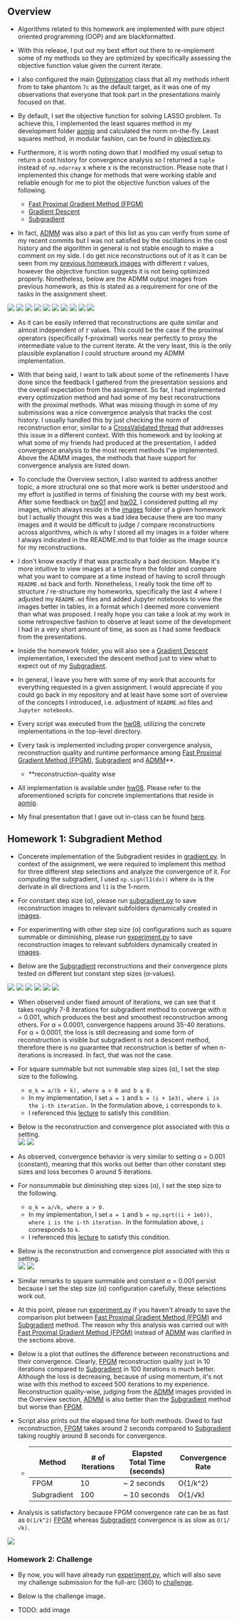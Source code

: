 ## Overview

* Algorithms related to this homework are implemented with pure object oriented programming (OOP) and are blackformatted.

* With this release, I put out my best effort out there to re-implement some of my methods so they are optimized by specifically assessing the objective function value given the current iterate. 

* I also configured the main [Optimization](https://gitlab.lrz.de/IP/teaching/applied-optimization-methods-for-inverse-problems/aomip-kaan-guney-keklikci/-/blob/main/aomip/optimize.py) class that all my methods inherit from to take phantom `7c` as the default target, as it was one of my observations that everyone that took part in the presentations mainly focused on that.

* By default, I set the objective function for solving LASSO problem. To achieve this, I implemented the least squares method in my development folder [aomip](https://gitlab.lrz.de/IP/teaching/applied-optimization-methods-for-inverse-problems/aomip-kaan-guney-keklikci/-/tree/main/aomip) and calculated the norm on-the-fly. Least squares method, in modular fashion, can be found in [objective.py](https://gitlab.lrz.de/IP/teaching/applied-optimization-methods-for-inverse-problems/aomip-kaan-guney-keklikci/-/blob/main/aomip/objective.py).

* Furthermore, it is worth noting down that I modified my usual setup to return a cost history for convergence analysis so I returned a `tuple` instead of `np.ndarray` x where x is the reconstruction. Please note that I implemented this change for methods that were working stable and reliable enough for me to plot the objective function values of the following.
    * [Fast Proximal Gradient Method (FPGM)](https://gitlab.lrz.de/IP/teaching/applied-optimization-methods-for-inverse-problems/aomip-kaan-guney-keklikci/-/blob/main/aomip/fpgm.py)
    * [Gradient Descent](https://gitlab.lrz.de/IP/teaching/applied-optimization-methods-for-inverse-problems/aomip-kaan-guney-keklikci/-/blob/main/aomip/gradient.py)
    * [Subgradient](https://gitlab.lrz.de/IP/teaching/applied-optimization-methods-for-inverse-problems/aomip-kaan-guney-keklikci/-/blob/main/aomip/gradient.py)

* In fact, [ADMM](https://gitlab.lrz.de/IP/teaching/applied-optimization-methods-for-inverse-problems/aomip-kaan-guney-keklikci/-/blob/main/aomip/admm.py) was also a part of this list as you can verify from some of my recent commits but I was not satisfied by the oscillations in the cost history and the algorithm in general is not stable enough to make a comment on my side. I do get nice reconstructions out of it as it can be seen from my [previous homework images](https://gitlab.lrz.de/IP/teaching/applied-optimization-methods-for-inverse-problems/aomip-kaan-guney-keklikci/-/tree/main/homework/hw07/images) with different 𝜏 values, however the objective function suggests it is not being optimized properly. Nonetheless, below are the ADMM output images from previous homework, as this is stated as a requirement for one of the tasks in the assignment sheet.

![](https://gitlab.lrz.de/IP/teaching/applied-optimization-methods-for-inverse-problems/aomip-kaan-guney-keklikci/-/raw/main/homework/hw07/images/notebook/tau_0.001.png)
![](https://gitlab.lrz.de/IP/teaching/applied-optimization-methods-for-inverse-problems/aomip-kaan-guney-keklikci/-/raw/main/homework/hw07/images/notebook/tau_0.01.png)
![](https://gitlab.lrz.de/IP/teaching/applied-optimization-methods-for-inverse-problems/aomip-kaan-guney-keklikci/-/raw/main/homework/hw07/images/notebook/tau_0.1.png)
![](https://gitlab.lrz.de/IP/teaching/applied-optimization-methods-for-inverse-problems/aomip-kaan-guney-keklikci/-/raw/main/homework/hw07/images/notebook/tau_1.0.png)
![](https://gitlab.lrz.de/IP/teaching/applied-optimization-methods-for-inverse-problems/aomip-kaan-guney-keklikci/-/raw/main/homework/hw07/images/notebook/tau_10.0.png)
![](https://gitlab.lrz.de/IP/teaching/applied-optimization-methods-for-inverse-problems/aomip-kaan-guney-keklikci/-/raw/main/homework/hw07/images/notebook/tau_100.0.png)
![](https://gitlab.lrz.de/IP/teaching/applied-optimization-methods-for-inverse-problems/aomip-kaan-guney-keklikci/-/raw/main/homework/hw07/images/notebook/tau_1000.0.png)
![](https://gitlab.lrz.de/IP/teaching/applied-optimization-methods-for-inverse-problems/aomip-kaan-guney-keklikci/-/raw/main/homework/hw07/images/notebook/tau_10000.0.png)
![](https://gitlab.lrz.de/IP/teaching/applied-optimization-methods-for-inverse-problems/aomip-kaan-guney-keklikci/-/raw/main/homework/hw07/images/notebook/tau_100000.0.png)
![](https://gitlab.lrz.de/IP/teaching/applied-optimization-methods-for-inverse-problems/aomip-kaan-guney-keklikci/-/raw/main/homework/hw07/images/notebook/tau_1000000.0.png)

* As it can be easily inferred that reconstructions are quite similar and almost independent of 𝜏 values. This could be the case if the proximal operators (specifically f-proximal) works near perfectly to proxy the intermediate value to the current iterate. At the very least, this is the only plausible explanation I could structure around my ADMM implementation.


* With that being said, I want to talk about some of the refinements I have done since the feedback I gathered from the presentation sessions and the overall expectation from the assignment. So far, I had implemented every optimization method and had some of my best reconstructions with the proximal methods. What was missing though in some of my submissions was a nice convergence analysis that tracks the cost history. I usually handled this by just checking the norm of reconstruction error, similar to a [CrossValidated thread](https://stats.stackexchange.com/questions/130721/what-norm-of-the-reconstruction-error-is-minimized-by-the-low-rank-approximation) that addresses this issue in a different context. With this homework and by looking at what some of my friends had produced at the presentation, I added convergence analysis to the most recent methods I've implemented. Above the ADMM images, the methods that have support for convergence analysis are listed down.

* To conclude the Overview section, I also wanted to address another topic, a more structural one so that more work is better understood and my effort is justified in terms of finishing the course with my best work. After some feedback on [hw01](https://gitlab.lrz.de/IP/teaching/applied-optimization-methods-for-inverse-problems/aomip-kaan-guney-keklikci/-/tree/main/homework/hw01) and [hw02](https://gitlab.lrz.de/IP/teaching/applied-optimization-methods-for-inverse-problems/aomip-kaan-guney-keklikci/-/tree/main/homework/hw02), I considered putting all my images, which always reside in the [images](https://gitlab.lrz.de/IP/teaching/applied-optimization-methods-for-inverse-problems/aomip-kaan-guney-keklikci/-/tree/main/homework/hw07/images) folder of a given homework but I actually thought this was a bad idea because there are too many images and it would be difficult to judge / compare reconstructions across algorithms, which is why I stored all my images in a folder where I always indicated in the README.md to that folder as the image source for my reconstructions. 

* I don't know exactly if that was practically a bad decision. Maybe it's more intuitive to view images at a time from the folder and compare what you want to compare at a time instead of having to scroll through `README.md` back and forth. Nonetheless, I really took the time off to structure / re-structure my homeworks, specifically the last 4 where I adjusted my `README.md` files and added Jupyter notebooks to view the images better in tables, in a format which I deemed more convenient than what was proposed. I really hope you can take a look at my work in some retrospective fashion to observe at least some of the development I had in a very short amount of time, as soon as I had some feedback from the presentations.

* Inside the homework folder, you will also see a [Gradient Descent](https://gitlab.lrz.de/IP/teaching/applied-optimization-methods-for-inverse-problems/aomip-kaan-guney-keklikci/-/blob/main/aomip/gradient.py) implementation, I executed the descent method just to view what to expect out of my [Subgradient](https://gitlab.lrz.de/IP/teaching/applied-optimization-methods-for-inverse-problems/aomip-kaan-guney-keklikci/-/blob/main/homework/hw08/subgradient.py).

* In general, I leave you here with some of my work that accounts for everything requested in a given assignment. I would appreciate if you could go back in my repository and at least have some sort of overview of the concepts I introduced, i.e. adjustment of `README.md` files and `Jupyter notebooks`.

* Every script was executed from the [hw08](https://gitlab.lrz.de/IP/teaching/applied-optimization-methods-for-inverse-problems/aomip-kaan-guney-keklikci/-/tree/main/homework/hw07), utilizing the concrete implementations in the top-level directory.

* Every task is implemented including proper convergence analysis, reconstruction quality and runtime performance among [Fast Proximal Gradient Method (FPGM)](https://gitlab.lrz.de/IP/teaching/applied-optimization-methods-for-inverse-problems/aomip-kaan-guney-keklikci/-/blob/main/aomip/fpgm.py), [Subgradient](https://gitlab.lrz.de/IP/teaching/applied-optimization-methods-for-inverse-problems/aomip-kaan-guney-keklikci/-/blob/main/aomip/gradient.py) and [ADMM](https://gitlab.lrz.de/IP/teaching/applied-optimization-methods-for-inverse-problems/aomip-kaan-guney-keklikci/-/blob/main/aomip/admm.py)**.

    * **reconstruction-quality wise 

* All implementation is available under [hw08](https://gitlab.lrz.de/IP/teaching/applied-optimization-methods-for-inverse-problems/aomip-kaan-guney-keklikci/-/tree/main/homework/hw07). Please refer to the aforementioned scripts for concrete implementations that reside in [aomip](https://gitlab.lrz.de/IP/teaching/applied-optimization-methods-for-inverse-problems/aomip-kaan-guney-keklikci/-/tree/main/aomip).

* My final presentation that I gave out in-class can be found [here](https://gitlab.lrz.de/IP/teaching/applied-optimization-methods-for-inverse-problems/aomip-kaan-guney-keklikci/-/blob/main/homework/hw08/Practical%20Course%20-%20Applied%20Optimization%20Methods%20for%20Inverse%20Problems.pdf).

## Homework 1: Subgradient Method

* Concerete implementation of the Subgradient resides in [gradient.py](https://gitlab.lrz.de/IP/teaching/applied-optimization-methods-for-inverse-problems/aomip-kaan-guney-keklikci/-/blob/main/aomip/gradient.py). In context of the assignment, we were required to implement this method for three different step selections and analyze the convergence of it. For computing the subgradient, I used `np.sign(l1(dx))` where `dx` is the derivate in all directions and `l1` is the 1-norm.

* For constant step size (α), please run [subgradient.py](https://gitlab.lrz.de/IP/teaching/applied-optimization-methods-for-inverse-problems/aomip-kaan-guney-keklikci/-/blob/main/homework/hw08/subgradient.py) to save reconstruction images to relevant subfolders dynamically created in [images](https://gitlab.lrz.de/IP/teaching/applied-optimization-methods-for-inverse-problems/aomip-kaan-guney-keklikci/-/tree/main/homework/hw08/images). 

* For experimenting with other step size (α) configurations such as square summable or diminishing, please run [experiment.py](https://gitlab.lrz.de/IP/teaching/applied-optimization-methods-for-inverse-problems/aomip-kaan-guney-keklikci/-/blob/main/homework/hw08/experiment.py) to save reconstruction images to relevant subfolders dynamically created in [images](https://gitlab.lrz.de/IP/teaching/applied-optimization-methods-for-inverse-problems/aomip-kaan-guney-keklikci/-/tree/main/homework/hw08/images). 

* Below are the [Subgradient](https://gitlab.lrz.de/IP/teaching/applied-optimization-methods-for-inverse-problems/aomip-kaan-guney-keklikci/-/blob/main/aomip/gradient.py) reconstructions and their convergence plots tested on different  but constant step sizes (α-values).

![](https://gitlab.lrz.de/IP/teaching/applied-optimization-methods-for-inverse-problems/aomip-kaan-guney-keklikci/-/raw/main/homework/hw08/images/notebook/subgradient/constant/lr_0.0001.png)
![](https://gitlab.lrz.de/IP/teaching/applied-optimization-methods-for-inverse-problems/aomip-kaan-guney-keklikci/-/raw/main/homework/hw08/images/notebook/subgradient/convergence/constant/convergence_0.0001.png)
![](https://gitlab.lrz.de/IP/teaching/applied-optimization-methods-for-inverse-problems/aomip-kaan-guney-keklikci/-/raw/main/homework/hw08/images/notebook/subgradient/constant/lr_0.001.png)
![](https://gitlab.lrz.de/IP/teaching/applied-optimization-methods-for-inverse-problems/aomip-kaan-guney-keklikci/-/raw/main/homework/hw08/images/notebook/subgradient/convergence/constant/convergence_0.001.png)
![](https://gitlab.lrz.de/IP/teaching/applied-optimization-methods-for-inverse-problems/aomip-kaan-guney-keklikci/-/raw/main/homework/hw08/images/notebook/subgradient/constant/lr_1e-05.png)
![](https://gitlab.lrz.de/IP/teaching/applied-optimization-methods-for-inverse-problems/aomip-kaan-guney-keklikci/-/raw/main/homework/hw08/images/notebook/subgradient/convergence/constant/convergence_1e-05.png)

* When observed under fixed amount of iterations, we can see that it takes roughly 7-8 iterations for subgradient method to converge with α = 0.001, which produces the best and smoothest reconstruction among others. For α = 0.0001, convergence happens around 35-40 iterations. For α = 0.0001, the loss is still decreasing and some form of reconstruction is visible but subgradient is not a descent method, therefore there is no guarantee that reconstruction is better of when n-iterations is increased. In fact, that was not the case.

* For square summable but not summable step sizes (α), I set the step size to the following.

    * `α_k = a/(b + k), where a > 0 and b ≥ 0.`
    * In my implementation, I set `a = 1` and `b = (i + 1e3), where i is the i-th iteration.` In the formulation above, `i` corresponds to `k`.
    * I referenced this [lecture](https://web.stanford.edu/class/ee392o/subgrad_method.pdf) to satisfy this condition.

* Below is the reconstruction and convergence plot associated with this α setting.     
![](https://gitlab.lrz.de/IP/teaching/applied-optimization-methods-for-inverse-problems/aomip-kaan-guney-keklikci/-/raw/main/homework/hw08/images/notebook/subgradient/square_summable/square_summable.png)
![](https://gitlab.lrz.de/IP/teaching/applied-optimization-methods-for-inverse-problems/aomip-kaan-guney-keklikci/-/raw/main/homework/hw08/images/notebook/subgradient/convergence/square_summamble/convergence.png)

* As observed, convergence behavior is very similar to setting α = 0.001 (constant), meaning that this works out better than other constant step sizes and loss becomes 0 around 5 iterations.
    
* For nonsummable but diminishing step sizes (α), I set the step size to the following.

    * `α_k = a/√k, where a > 0.`
    * In my implementation, I set `a = 1` and `b = np.sqrt((i + 1e6)), where i is the i-th iteration.` In the formulation above, `i` corresponds to `k`.
    * I referenced this [lecture](https://web.stanford.edu/class/ee392o/subgrad_method.pdf) to satisfy this condition.
    
* Below is the reconstruction and convergence plot associated with this α setting.     
![](https://gitlab.lrz.de/IP/teaching/applied-optimization-methods-for-inverse-problems/aomip-kaan-guney-keklikci/-/raw/main/homework/hw08/images/notebook/subgradient/diminishing/nonsummable_diminishing.png)
![](https://gitlab.lrz.de/IP/teaching/applied-optimization-methods-for-inverse-problems/aomip-kaan-guney-keklikci/-/raw/main/homework/hw08/images/notebook/subgradient/convergence/diminishing/convergence.png)

* Similar remarks to square summable and constant α = 0.001 persist because I set the step size (α) configuration carefully, these selections work out.

* At this point, please run [experiment.py](https://gitlab.lrz.de/IP/teaching/applied-optimization-methods-for-inverse-problems/aomip-kaan-guney-keklikci/-/blob/main/homework/hw08/experiment.py) if you haven't already to save the comparison plot between [Fast Proximal Gradient Method (FPGM)](https://gitlab.lrz.de/IP/teaching/applied-optimization-methods-for-inverse-problems/aomip-kaan-guney-keklikci/-/blob/main/aomip/fpgm.py) and [Subgradient](https://gitlab.lrz.de/IP/teaching/applied-optimization-methods-for-inverse-problems/aomip-kaan-guney-keklikci/-/blob/main/aomip/gradient.py) method. The reason why this analysis was carried out with [Fast Proximal Gradient Method (FPGM)](https://gitlab.lrz.de/IP/teaching/applied-optimization-methods-for-inverse-problems/aomip-kaan-guney-keklikci/-/blob/main/aomip/fpgm.py) instead of [ADMM](https://gitlab.lrz.de/IP/teaching/applied-optimization-methods-for-inverse-problems/aomip-kaan-guney-keklikci/-/blob/main/aomip/admm.py) was clarified in the sections above.

* Below is a plot that outlines the difference between reconstructions and their convergence. Clearly, [FPGM](https://gitlab.lrz.de/IP/teaching/applied-optimization-methods-for-inverse-problems/aomip-kaan-guney-keklikci/-/blob/main/aomip/fpgm.py) reconstruction quality just in 10 iterations compared to [Subgradient](https://gitlab.lrz.de/IP/teaching/applied-optimization-methods-for-inverse-problems/aomip-kaan-guney-keklikci/-/blob/main/aomip/gradient.py) in 100 iterations is much better. Although the loss is decreasing, because of using momentum, it's not wise with this method to exceed 500 iterations to my experience. Reconstruction quality-wise, judging from the [ADMM](https://gitlab.lrz.de/IP/teaching/applied-optimization-methods-for-inverse-problems/aomip-kaan-guney-keklikci/-/blob/main/aomip/admm.py) images provided in the Overview section, [ADMM](https://gitlab.lrz.de/IP/teaching/applied-optimization-methods-for-inverse-problems/aomip-kaan-guney-keklikci/-/blob/main/aomip/admm.py) is also better than the [Subgradient](https://gitlab.lrz.de/IP/teaching/applied-optimization-methods-for-inverse-problems/aomip-kaan-guney-keklikci/-/blob/main/aomip/gradient.py) method but worse than [FPGM](https://gitlab.lrz.de/IP/teaching/applied-optimization-methods-for-inverse-problems/aomip-kaan-guney-keklikci/-/blob/main/aomip/fpgm.py). 

* Script also prints out the elapsed time for both methods. Owed to fast reconstruction, [FPGM](https://gitlab.lrz.de/IP/teaching/applied-optimization-methods-for-inverse-problems/aomip-kaan-guney-keklikci/-/blob/main/aomip/fpgm.py) takes around 2 seconds compared to [Subgradient](https://gitlab.lrz.de/IP/teaching/applied-optimization-methods-for-inverse-problems/aomip-kaan-guney-keklikci/-/blob/main/aomip/gradient.py) taking roughly around 8 seconds for convergence.

    * | Method      | # of Iterations | Elapsted Total Time (seconds) | Convergence Rate 
      | ---------   | ----------------| ------------------            | -----------
      | FPGM        |       10        | ~ 2 seconds                   | O(1/k^2)
      | Subgradient |       100       | ~ 10 seconds                  | O(1/√k)

* Analysis is satisfactory because FPGM convergence rate can be as fast as `O(1/k^2)` [FPGM](https://gitlab.lrz.de/IP/teaching/applied-optimization-methods-for-inverse-problems/aomip-kaan-guney-keklikci/-/blob/main/aomip/fpgm.py) whereas [Subgradient](https://gitlab.lrz.de/IP/teaching/applied-optimization-methods-for-inverse-problems/aomip-kaan-guney-keklikci/-/blob/main/aomip/gradient.py) convergence is as slow as `O(1/√k)`.

![](https://gitlab.lrz.de/IP/teaching/applied-optimization-methods-for-inverse-problems/aomip-kaan-guney-keklikci/-/raw/main/homework/hw08/images/notebook/subgradient/comparison/comparison.png)

### Homework 2: Challenge

* By now, you will have already run [experiment.py](https://gitlab.lrz.de/IP/teaching/applied-optimization-methods-for-inverse-problems/aomip-kaan-guney-keklikci/-/blob/main/homework/hw08/experiment.py), which will also save my challenge submission for the full-arc (360) to [challenge](https://gitlab.lrz.de/IP/teaching/applied-optimization-methods-for-inverse-problems/aomip-kaan-guney-keklikci/-/tree/main/homework/hw08/images/challenge).

* Below is the challenge image.

* TODO: add image


